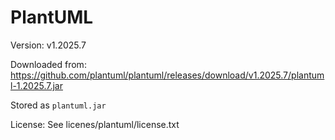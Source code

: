 # PlantUML

Version: v1.2025.7

Downloaded from:  https://github.com/plantuml/plantuml/releases/download/v1.2025.7/plantuml-1.2025.7.jar

Stored as `plantuml.jar`

License: See licenes/plantuml/license.txt

